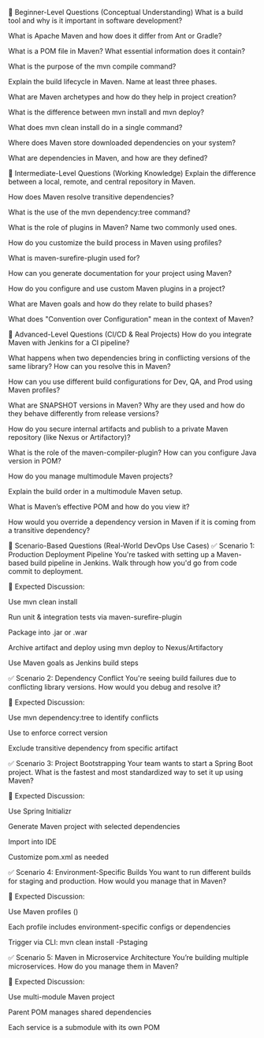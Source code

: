🔹 Beginner-Level Questions (Conceptual Understanding)
What is a build tool and why is it important in software development?

What is Apache Maven and how does it differ from Ant or Gradle?

What is a POM file in Maven? What essential information does it contain?

What is the purpose of the mvn compile command?

Explain the build lifecycle in Maven. Name at least three phases.

What are Maven archetypes and how do they help in project creation?

What is the difference between mvn install and mvn deploy?

What does mvn clean install do in a single command?

Where does Maven store downloaded dependencies on your system?

What are dependencies in Maven, and how are they defined?

🔸 Intermediate-Level Questions (Working Knowledge)
Explain the difference between a local, remote, and central repository in Maven.

How does Maven resolve transitive dependencies?

What is the use of the mvn dependency:tree command?

What is the role of plugins in Maven? Name two commonly used ones.

How do you customize the build process in Maven using profiles?

What is maven-surefire-plugin used for?

How can you generate documentation for your project using Maven?

How do you configure and use custom Maven plugins in a project?

What are Maven goals and how do they relate to build phases?

What does "Convention over Configuration" mean in the context of Maven?

🔧 Advanced-Level Questions (CI/CD & Real Projects)
How do you integrate Maven with Jenkins for a CI pipeline?

What happens when two dependencies bring in conflicting versions of the same library? How can you resolve this in Maven?

How can you use different build configurations for Dev, QA, and Prod using Maven profiles?

What are SNAPSHOT versions in Maven? Why are they used and how do they behave differently from release versions?

How do you secure internal artifacts and publish to a private Maven repository (like Nexus or Artifactory)?

What is the role of the maven-compiler-plugin? How can you configure Java version in POM?

How do you manage multimodule Maven projects?

Explain the build order in a multimodule Maven setup.

What is Maven’s effective POM and how do you view it?

How would you override a dependency version in Maven if it is coming from a transitive dependency?

🎯 Scenario-Based Questions (Real-World DevOps Use Cases)
✅ Scenario 1: Production Deployment Pipeline
You're tasked with setting up a Maven-based build pipeline in Jenkins. Walk through how you'd go from code commit to deployment.

🧠 Expected Discussion:

Use mvn clean install

Run unit & integration tests via maven-surefire-plugin

Package into .jar or .war

Archive artifact and deploy using mvn deploy to Nexus/Artifactory

Use Maven goals as Jenkins build steps

✅ Scenario 2: Dependency Conflict
You're seeing build failures due to conflicting library versions. How would you debug and resolve it?

🧠 Expected Discussion:

Use mvn dependency:tree to identify conflicts

Use <dependencyManagement> to enforce correct version

Exclude transitive dependency from specific artifact

✅ Scenario 3: Project Bootstrapping
Your team wants to start a Spring Boot project. What is the fastest and most standardized way to set it up using Maven?

🧠 Expected Discussion:

Use Spring Initializr

Generate Maven project with selected dependencies

Import into IDE

Customize pom.xml as needed

✅ Scenario 4: Environment-Specific Builds
You want to run different builds for staging and production. How would you manage that in Maven?

🧠 Expected Discussion:

Use Maven profiles (<profiles>)

Each profile includes environment-specific configs or dependencies

Trigger via CLI: mvn clean install -Pstaging

✅ Scenario 5: Maven in Microservice Architecture
You’re building multiple microservices. How do you manage them in Maven?

🧠 Expected Discussion:

Use multi-module Maven project

Parent POM manages shared dependencies

Each service is a submodule with its own POM
